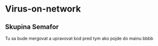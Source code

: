 # Virus-on-network
## Skupina Semafor
Tu sa bude mergovat a upravovat kod pred tym ako pojde do mainu bbbb